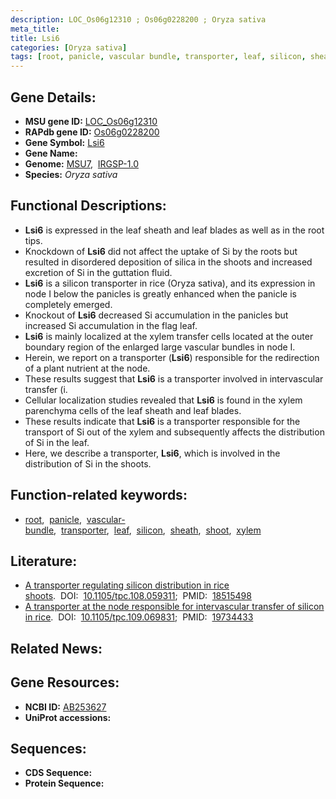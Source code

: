 ```yaml
---
description: LOC_Os06g12310 ; Os06g0228200 ; Oryza sativa
meta_title:
title: Lsi6
categories: [Oryza sativa]
tags: [root, panicle, vascular bundle, transporter, leaf, silicon, sheath, shoot, xylem]
---
```


## Gene Details:
- **MSU gene ID:** [LOC_Os06g12310](http://rice.uga.edu/cgi-bin/ORF_infopage.cgi?orf=LOC_Os06g12310)  
- **RAPdb gene ID:** [Os06g0228200](https://rapdb.dna.affrc.go.jp/locus/?name=Os06g0228200)  
- **Gene Symbol:** <u>Lsi6</u>
- **Gene Name:**
- **Genome:**  [MSU7](http://rice.uga.edu/),&nbsp;&nbsp;[IRGSP-1.0](https://rapdb.dna.affrc.go.jp/download/irgsp1.html)
- **Species:** *Oryza sativa*

## Functional Descriptions:
   - **Lsi6** is expressed in the leaf sheath and leaf blades as well as in the root tips.
   - Knockdown of **Lsi6** did not affect the uptake of Si by the roots but resulted in disordered deposition of silica in the shoots and increased excretion of Si in the guttation fluid.
   - **Lsi6** is a silicon transporter in rice (Oryza sativa), and its expression in node I below the panicles is greatly enhanced when the panicle is completely emerged.
   - Knockout of **Lsi6** decreased Si accumulation in the panicles but increased Si accumulation in the flag leaf.
   - **Lsi6** is mainly localized at the xylem transfer cells located at the outer boundary region of the enlarged large vascular bundles in node I.
   - Herein, we report on a transporter (**Lsi6**) responsible for the redirection of a plant nutrient at the node.
   - These results suggest that **Lsi6** is a transporter involved in intervascular transfer (i.
   - Cellular localization studies revealed that **Lsi6** is found in the xylem parenchyma cells of the leaf sheath and leaf blades.
   - These results indicate that **Lsi6** is a transporter responsible for the transport of Si out of the xylem and subsequently affects the distribution of Si in the leaf.
   - Here, we describe a transporter, **Lsi6**, which is involved in the distribution of Si in the shoots.

## Function-related keywords:
   - [root](/tags/root/),&nbsp;&nbsp;[panicle](/tags/panicle/),&nbsp;&nbsp;[vascular-bundle](/tags/vascular-bundle/),&nbsp;&nbsp;[transporter](/tags/transporter/),&nbsp;&nbsp;[leaf](/tags/leaf/),&nbsp;&nbsp;[silicon](/tags/silicon/),&nbsp;&nbsp;[sheath](/tags/sheath/),&nbsp;&nbsp;[shoot](/tags/shoot/),&nbsp;&nbsp;[xylem](/tags/xylem/)

## Literature:
   - [A transporter regulating silicon distribution in rice shoots](https://www.doi.org/10.1105/tpc.108.059311).&nbsp;&nbsp;DOI:&nbsp;&nbsp;[10.1105/tpc.108.059311](https://www.doi.org/10.1105/tpc.108.059311);&nbsp;&nbsp;PMID:&nbsp;&nbsp;[18515498](https://pubmed.ncbi.nlm.nih.gov/18515498/)
   - [A transporter at the node responsible for intervascular transfer of silicon in rice](https://www.doi.org/10.1105/tpc.109.069831).&nbsp;&nbsp;DOI:&nbsp;&nbsp;[10.1105/tpc.109.069831](https://www.doi.org/10.1105/tpc.109.069831);&nbsp;&nbsp;PMID:&nbsp;&nbsp;[19734433](https://pubmed.ncbi.nlm.nih.gov/19734433/)

## Related News:

## Gene Resources:
- **NCBI ID:**  [AB253627](http://www.ncbi.nlm.nih.gov/nuccore/AB253627)
- **UniProt accessions:** [](https://www.uniprot.org/uniprotkb//entry)

## Sequences:
- **CDS Sequence:**
- **Protein Sequence:**
